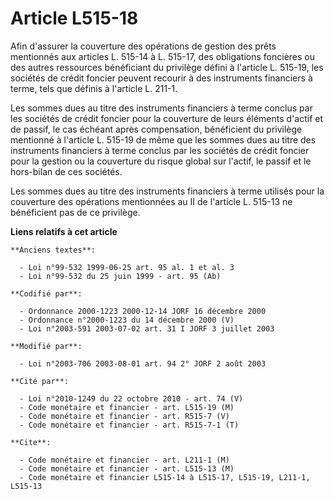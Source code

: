 # Article L515-18

Afin d'assurer la couverture des opérations de gestion des prêts mentionnés aux articles L. 515-14 à L. 515-17, des
obligations foncières ou des autres ressources bénéficiant du privilège défini à l'article L. 515-19, les sociétés de crédit
foncier peuvent recourir à des instruments financiers à terme, tels que définis à l'article L. 211-1.

Les sommes dues au titre des instruments financiers à terme conclus par les sociétés de crédit foncier pour la couverture de
leurs éléments d'actif et de passif, le cas échéant après compensation, bénéficient du privilège mentionné à l'article L.
515-19 de même que les sommes dues au titre des instruments financiers à terme conclus par les sociétés de crédit foncier
pour la gestion ou la couverture du risque global sur l'actif, le passif et le hors-bilan de ces sociétés.

Les sommes dues au titre des instruments financiers à terme utilisés pour la couverture des opérations mentionnées au II de
l'article L. 515-13 ne bénéficient pas de ce privilège.

**Liens relatifs à cet article**

	**Anciens textes**:

	  - Loi n°99-532 1999-06-25 art. 95 al. 1 et al. 3
	  - Loi n°99-532 du 25 juin 1999 - art. 95 (Ab)

	**Codifié par**:

	  - Ordonnance 2000-1223 2000-12-14 JORF 16 décembre 2000
	  - Ordonnance n°2000-1223 du 14 décembre 2000 (V)
	  - Loi n°2003-591 2003-07-02 art. 31 I JORF 3 juillet 2003

	**Modifié par**:

	  - Loi n°2003-706 2003-08-01 art. 94 2° JORF 2 août 2003

	**Cité par**:

	  - Loi n°2010-1249 du 22 octobre 2010 - art. 74 (V)
	  - Code monétaire et financier - art. L515-19 (M)
	  - Code monétaire et financier - art. R515-7 (V)
	  - Code monétaire et financier - art. R515-7-1 (T)

	**Cite**:

	  - Code monétaire et financier - art. L211-1 (M)
	  - Code monétaire et financier - art. L515-13 (M)
	  - Code monétaire et financier L515-14 à L515-17, L515-19, L211-1, L515-13
